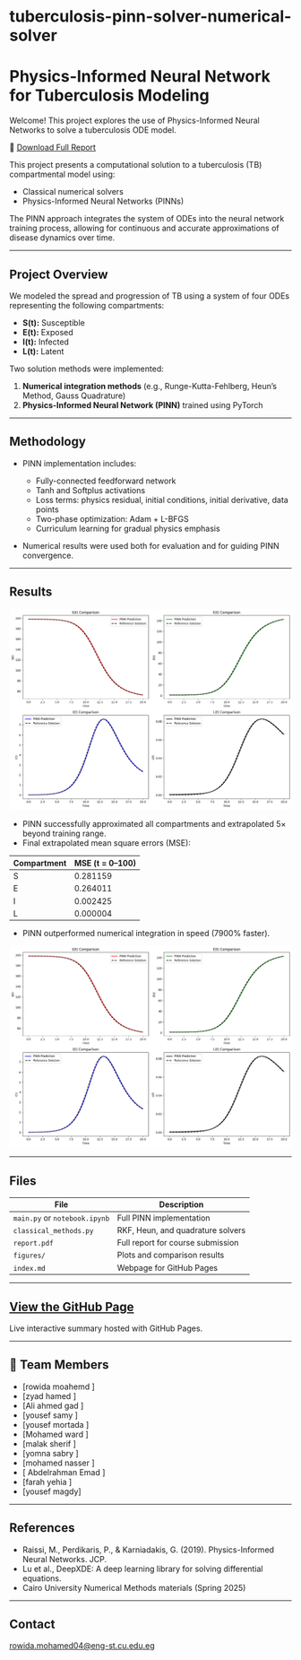 # tuberculosis-pinn-solver-numerical-solver
#  Physics-Informed Neural Network for Tuberculosis Modeling


Welcome! This project explores the use of Physics-Informed Neural Networks to solve a tuberculosis ODE model.

📄 [Download Full Report](report.pdf)

This project presents a computational solution to a tuberculosis (TB) compartmental model using:
- Classical numerical solvers
- Physics-Informed Neural Networks (PINNs)

The PINN approach integrates the system of ODEs into the neural network training process, allowing for continuous and accurate approximations of disease dynamics over time.

---

## Project Overview

We modeled the spread and progression of TB using a system of four ODEs representing the following compartments:
- **S(t):** Susceptible
- **E(t):** Exposed
- **I(t):** Infected
- **L(t):** Latent

Two solution methods were implemented:
1. **Numerical integration methods** (e.g., Runge-Kutta-Fehlberg, Heun’s Method, Gauss Quadrature)
2. **Physics-Informed Neural Network (PINN)** trained using PyTorch

---

##  Methodology

- PINN implementation includes:
  - Fully-connected feedforward network
  - Tanh and Softplus activations
  - Loss terms: physics residual, initial conditions, initial derivative, data points
  - Two-phase optimization: Adam + L-BFGS
  - Curriculum learning for gradual physics emphasis

- Numerical results were used both for evaluation and for guiding PINN convergence.

---

## Results

![Results](figures/pinn_vs_numerical.png)

- PINN successfully approximated all compartments and extrapolated 5× beyond training range.
- Final extrapolated mean square errors (MSE):

| Compartment | MSE (t = 0–100) |
|-------------|-----------------|
| S           | 0.281159        |
| E           | 0.264011        |
| I           | 0.002425        |
| L           | 0.000004        |

- PINN outperformed numerical integration in speed (7900% faster).

![PINN vs Numerical](figures/pinn_vs_numerical.png)

---

##  Files

| File | Description |
|------|-------------|
| `main.py` or `notebook.ipynb` | Full PINN implementation |
| `classical_methods.py`        | RKF, Heun, and quadrature solvers |
| `report.pdf`                  | Full report for course submission |
| `figures/`                    | Plots and comparison results |
| `index.md`                    | Webpage for GitHub Pages |

---

##  [View the GitHub Page](https://rowida117.github.io/tuberculosis-pinn-solver-numerical-solver/)

Live interactive summary hosted with GitHub Pages.

---

## 👥 Team Members

- [rowida moahemd ]  
- [zyad hamed ]  
- [Ali ahmed gad ]
- [yousef samy ]
- [yousef mortada ]
- [Mohamed ward ]
- [malak sherif ]
- [yomna sabry ]
- [mohamed nasser ]
- [ Abdelrahman Emad ]
- [farah yehia ]
- [yousef magdy]
  

---

##  References

- Raissi, M., Perdikaris, P., & Karniadakis, G. (2019). Physics-Informed Neural Networks. JCP.
- Lu et al., DeepXDE: A deep learning library for solving differential equations.
- Cairo University Numerical Methods materials (Spring 2025)

---

##  Contact

rowida.mohamed04@eng-st.cu.edu.eg

